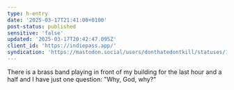 ```yaml
---
type: h-entry
date: '2025-03-17T21:41:00+0100'
post-status: published
sensitive: 'false'
updated: '2025-03-17T20:42:47.095Z'
client_id: 'https://indiepass.app/'
syndication: 'https://mastodon.social/users/donthatedontkill/statuses/114179712989539446'
---
```

There is a brass band playing in front of my building for the last hour and a half and I have just one question: "Why, God, why?"
